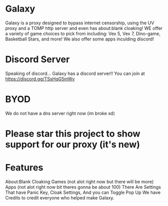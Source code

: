 # Galaxy
Galaxy is a proxy designed to bypass internet censorship, using the UV proxy and a TOMP http server and even has about:blank cloaking! WE offer a variety of game choices to pick from including: Vex 5, Vex 7, Dino-game, Basketball Stars, and more! We also offer some apps inculding discord!

# Discord Server
Speaking of discord... Galaxy has a discord server!! You can join at https://discord.gg/TSsHqG5mWv

# BYOD
We do not have a dns server right now (im broke xd) 

# Please star this project to show support for our proxy (it's new)

# Features
About:Blank Cloaking
Games (not alot right now but there will be more)
Apps (not alot right now bit theres gonna be about 100)
There Are Settings That have Panic Key, Cloak Settings, And you can Toggle Pop Up 
We have Credits to credit everyone who helped make Galaxy.
